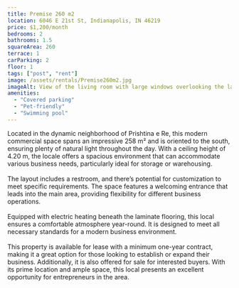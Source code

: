 ```yaml
---
title: Premise 260 m2
location: 6046 E 21st St, Indianapolis, IN 46219
price: $1,200/month
bedrooms: 2
bathrooms: 1.5
squareArea: 260
terrace: 1
carParking: 2
floor: 1
tags: ["post", "rent"]
image: /assets/rentals/Premise260m2.jpg
imageAlt: View of the living room with large windows overlooking the lake
amenities: 
  - "Covered parking"
  - "Pet-friendly"
  - "Swimming pool"
---
```


Located in the dynamic neighborhood of Prishtina e Re, this modern commercial space spans an impressive 258 m² and is oriented to the south, ensuring plenty of natural light throughout the day. With a ceiling height of 4.20 m, the locale offers a spacious environment that can accommodate various business needs, particularly ideal for storage or warehousing.
<br><br>
The layout includes a restroom, and there’s potential for customization to meet specific requirements. The space features a welcoming entrance that leads into the main area, providing flexibility for different business operations.
<br><br>
Equipped with electric heating beneath the laminate flooring, this local ensures a comfortable atmosphere year-round. It is designed to meet all necessary standards for a modern business environment.
<br><br>
This property is available for lease with a minimum one-year contract, making it a great option for those looking to establish or expand their business. Additionally, it is also offered for sale for interested buyers. With its prime location and ample space, this local presents an excellent opportunity for entrepreneurs in the area.